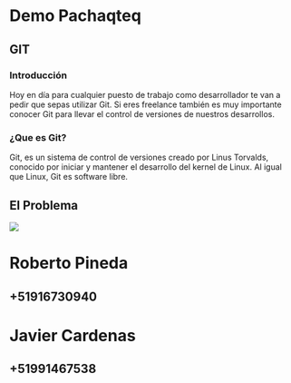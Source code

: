 # Demo Pachaqteq 
## GIT

### Introducción
Hoy en día para cualquier puesto de trabajo como desarrollador te van a pedir que sepas utilizar Git. Si eres freelance también es muy importante conocer Git para llevar el control de versiones de nuestros desarrollos.

### ¿Que es Git?
Git, es un sistema de control de versiones creado por Linus Torvalds, conocido por iniciar y mantener el desarrollo del kernel de Linux.
Al igual que Linux, Git es  software libre.

## El Problema


![](https://media.giphy.com/media/12cNrAJQALd9ug/giphy.gif)


# Roberto Pineda
## **+51916730940**

# Javier Cardenas
## **+51991467538**